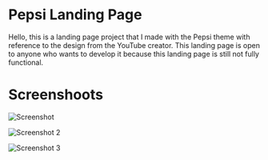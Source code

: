 # Pepsi Landing Page
Hello, this is a landing page project that I made with the Pepsi theme with reference to the design from the YouTube creator.
This landing page is open to anyone who wants to develop it because this landing page is still not fully functional.
# Screenshoots
![Screenshot](https://user-images.githubusercontent.com/84588706/147324514-4bbde52c-ec9b-4f66-af80-e7d0bc8eca7c.png)

![Screenshot 2](https://user-images.githubusercontent.com/84588706/147863925-e6f358b0-4bc3-4b96-9536-44a27b6eebee.png)

![Screenshot 3](https://user-images.githubusercontent.com/84588706/147863926-5466fcbc-e3d7-4649-bf43-eb067134de73.png)
